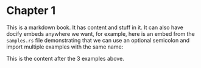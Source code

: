 # Chapter 1
This is a markdown book. It has content and stuff in it. It can also have docify embeds
anywhere we want, for example, here is an embed from the `samples.rs` file demonstrating that
we can use an optional semicolon and import multiple examples with the same name:

<!-- docify::embed!("examples/samples.rs", Duplicate); -->

This is the content after the 3 examples above.
